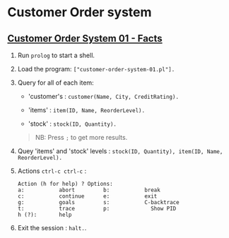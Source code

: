 # Customer Order system

## [Customer Order System 01 - Facts](http://pages.cs.wisc.edu/~fischer/cs538.s00/prolog/A2FACTS.HTM)

1. Run `prolog` to start a shell.

2. Load the program: `["customer-order-system-01.pl"].`

3. Query for all of each item:

    * 'customer's : `customer(Name, City, CreditRating).`

    * 'items' : `item(ID, Name, ReorderLevel).`

    * 'stock' : `stock(ID, Quantity).`
    
    > NB: Press `;` to get more results.

4. Quey 'items' and 'stock' levels : `stock(ID, Quantity), item(ID, Name, ReorderLevel).`

5. Actions `ctrl-c ctrl-c` :

    ```
    Action (h for help) ? Options:
    a:           abort         b:           break
    c:           continue      e:           exit
    g:           goals         s:           C-backtrace
    t:           trace         p:             Show PID
    h (?):       help
    ```

6. Exit the session : `halt.`.

